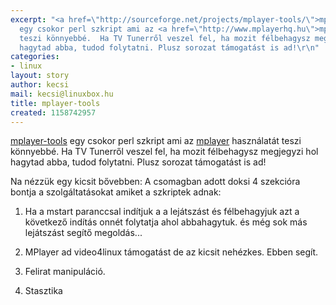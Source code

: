 ```yaml
---
excerpt: "<a href=\"http://sourceforge.net/projects/mplayer-tools/\">mplayer-tools</a>
  egy csokor perl szkript ami az <a href=\"http://www.mplayerhq.hu\">mplayer</a> használatát
  teszi könnyebbé.  Ha TV Tunerről veszel fel, ha mozit félbehagysz megjegyzi hol
  hagytad abba, tudod folytatni. Plusz sorozat támogatást is ad!\r\n"
categories:
- linux
layout: story
author: kecsi
mail: kecsi@linuxbox.hu
title: mplayer-tools
created: 1158742957
---
```

<a href="http://sourceforge.net/projects/mplayer-tools/">mplayer-tools</a> egy csokor perl szkript ami az <a href="http://www.mplayerhq.hu">mplayer</a> használatát teszi könnyebbé.  Ha TV Tunerről veszel fel, ha mozit félbehagysz megjegyzi hol hagytad abba, tudod folytatni. Plusz sorozat támogatást is ad!
<!--break--> 
Na nézzük egy kicsit bővebben:
A csomagban adott doksi 4 szekcióra bontja a szolgáltatásokat amiket a szkriptek adnak:

1. Ha a mstart paranccsal indítjuk a a lejátszást és félbehagyjuk azt a következő indítás onnét folytatja ahol abbahagytuk. és még sok más lejátszást segítő megoldás...

2. MPlayer ad video4linux támogatást de az kicsit nehézkes. Ebben segít.

3. Felirat manipuláció.

4. Stasztika

